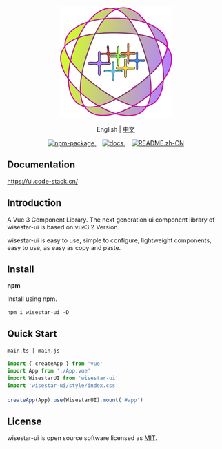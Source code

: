 <p align="center">
  <img height="260px" src="./public/wisestar-ui.svg">
</p>
<p align="center">
   English | <a href="https://github.com/code-hua/wisestar-ui/blob/main//README.zh-CN.md">中文</a> 
</p>




<p align="center">
  <a href="https://www.npmjs.com/package/wisestar-ui">
    <img src="https://badgen.net/npm/v/wisestar-ui" alt="npm-package">
  </a>
  <a style="margin-left:15px;" href="https://ui.code-stack.cn">
    <img src="https://img.shields.io/badge/wisestar--ui-docs-red" alt="docs">
  </a>
  <a style="margin-left:15px;" href="https://github.com/code-hua/wisestar-ui/blob/main//README.zh-CN.md">
    <img src="https://img.shields.io/badge/wisestar--ui-README__zh-yellowgreen" alt="README.zh-CN">
  </a>
</p>



## Documentation

https://ui.code-stack.cn/

## Introduction

A Vue 3 Component Library. The next generation ui component library of wisestar-ui is based on vue3.2 Version.

wisestar-ui is easy to use, simple to configure, lightweight components, easy to use, as easy as copy and paste.

## Install

**npm**

Install using npm.

```shell
npm i wisestar-ui -D
```

## Quick Start

`main.ts | main.js`

```js
import { createApp } from 'vue'
import App from './App.vue'
import WisestarUI from 'wisestar-ui'
import 'wisestar-ui/style/index.css'

createApp(App).use(WisestarUI).mount('#app')
```

## License

wisestar-ui is open source software licensed as [MIT](https://github.com/element-plus/element-plus/blob/master/LICENSE).
